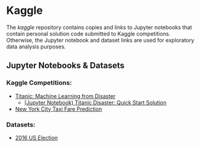 # Kaggle
The *kaggle* repository contains copies and links to Jupyter notebooks that contain personal solution code submitted to Kaggle competitions. Otherwise, the Jupyter notebook and dataset links are used for exploratory data analysis purposes.

## Jupyter Notebooks & Datasets

### Kaggle Competitions:
  - [Titanic: Machine Learning from Disaster](https://www.kaggle.com/c/titanic)
    - [(Jupyter Notebook) Titanic Disaster: Quick Start Solution](titanic-machine-learning-from-disaster/titanic-disaster.ipynb)
  - [New York City Taxi Fare Prediction](https://www.kaggle.com/c/new-york-city-taxi-fare-prediction) 
  
### Datasets:
  - [2016 US Election](https://www.kaggle.com/benhamner/2016-us-election/home)
